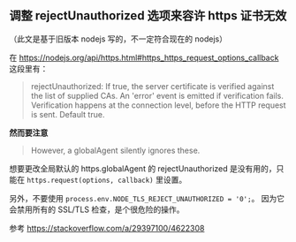 ## 调整 rejectUnauthorized 选项来容许 https 证书无效

（此文是基于旧版本 nodejs 写的，不一定符合现在的 nodejs）

在 https://nodejs.org/api/https.html#https_https_request_options_callback 这段里有：

> rejectUnauthorized: If true, the server certificate is verified against the list of supplied CAs. An 'error' event is emitted if verification fails. Verification happens at the connection level, before the HTTP request is sent. Default true.

**然而要注意**

> However, a globalAgent silently ignores these.

想要更改全局默认的 https.globalAgent 的 rejectUnauthorized 是没有用的，只能在 `https.request(options, callback)` 里设置。


另外，不要使用 `process.env.NODE_TLS_REJECT_UNAUTHORIZED = '0';`。
因为它会禁用所有的 SSL/TLS 检查，是个很危险的操作。

参考 https://stackoverflow.com/a/29397100/4622308
